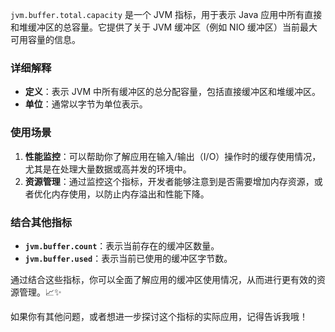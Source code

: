`jvm.buffer.total.capacity` 是一个 JVM 指标，用于表示 Java 应用中所有直接和堆缓冲区的总容量。它提供了关于 JVM 缓冲区（例如 NIO 缓冲区）当前最大可用容量的信息。

### 详细解释

- **定义**：表示 JVM 中所有缓冲区的总分配容量，包括直接缓冲区和堆缓冲区。
- **单位**：通常以字节为单位表示。

### 使用场景

1. **性能监控**：可以帮助你了解应用在输入/输出（I/O）操作时的缓存使用情况，尤其是在处理大量数据或高并发的环境中。
2. **资源管理**：通过监控这个指标，开发者能够注意到是否需要增加内存资源，或者优化内存使用，以防止内存溢出和性能下降。

### 结合其他指标

- **`jvm.buffer.count`**：表示当前存在的缓冲区数量。
- **`jvm.buffer.used`**：表示当前已使用的缓冲区字节数。

通过结合这些指标，你可以全面了解应用的缓冲区使用情况，从而进行更有效的资源管理。📈✨

如果你有其他问题，或者想进一步探讨这个指标的实际应用，记得告诉我哦！
